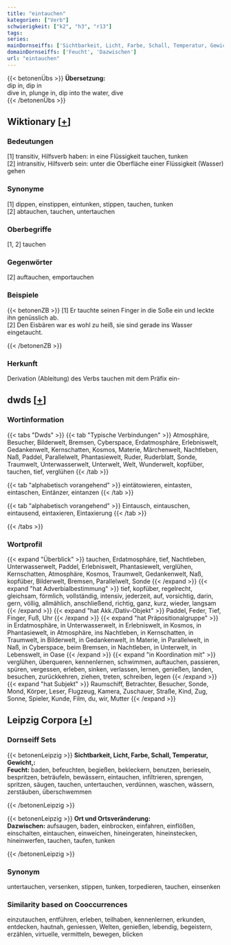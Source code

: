 ```yaml
---
title: "eintauchen"
kategorien: ["Verb"]
schwierigkeit: ["k2", "h3", "r13"]
tags:
series:
mainDornseiffs: ['Sichtbarkeit, Licht, Farbe, Schall, Temperatur, Gewicht,', 'Ort und Ortsveränderung']
domainDornseiffs: ['Feucht', 'Dazwischen']
url: "eintauchen"
---
```


{{< betonenÜbs >}}
**Übersetzung:**  
dip in, dip  in  
dive in, plunge in, dip into the water, dive  
{{< /betonenÜbs >}}

## Wiktionary [[+](https://de.wiktionary.org/wiki/eintauchen)]

### Bedeutungen
[1] transitiv, Hilfsverb haben: in eine Flüssigkeit tauchen, tunken  
[2] intransitiv, Hilfsverb sein: unter die Oberfläche einer Flüssigkeit (Wasser) gehen  

### Synonyme
[1] dippen, einstippen, eintunken, stippen, tauchen, tunken  
[2] abtauchen, tauchen, untertauchen  

### Oberbegriffe
[1, 2] tauchen  

### Gegenwörter
[2] auftauchen, emportauchen  

### Beispiele
{{< betonenZB >}}
[1] Er tauchte seinen Finger in die Soße ein und leckte ihn genüsslich ab.  
[2] Den Eisbären war es wohl zu heiß, sie sind gerade ins Wasser eingetaucht.  

{{< /betonenZB >}}
### Herkunft
Derivation (Ableitung) des Verbs tauchen mit dem Präfix ein-  



## dwds [[+](https://www.dwds.de/wb/eintauchen)]

### Wortinformation
{{< tabs "Dwds" >}}
{{< tab "Typische Verbindungen" >}}
Atmosphäre, Besucher, Bilderwelt, Bremsen, Cyberspace, Erdatmosphäre, Erlebniswelt, Gedankenwelt, Kernschatten, Kosmos, Materie, Märchenwelt, Nachtleben, Naß, Paddel, Parallelwelt, Phantasiewelt, Ruder, Ruderblatt, Sonde, Traumwelt, Unterwasserwelt, Unterwelt, Welt, Wunderwelt, kopfüber, tauchen, tief, verglühen
{{< /tab >}}

{{< tab "alphabetisch vorangehend" >}}
eintätowieren, eintasten, eintaschen, Eintänzer, eintanzen
{{< /tab >}}

{{< tab "alphabetisch vorangehend" >}}
Eintausch, eintauschen, eintausend, eintaxieren, Eintaxierung
{{< /tab >}}

{{< /tabs >}}

### Wortprofil
{{< expand "Überblick" >}} tauchen, Erdatmosphäre, tief, Nachtleben, Unterwasserwelt, Paddel, Erlebniswelt, Phantasiewelt, verglühen, Kernschatten, Atmosphäre, Kosmos, Traumwelt, Gedankenwelt, Naß, kopfüber, Bilderwelt, Bremsen, Parallelwelt, Sonde {{< /expand >}}
{{< expand "hat Adverbialbestimmung" >}} tief, kopfüber, regelrecht, gleichsam, förmlich, vollständig, intensiv, jederzeit, auf, vorsichtig, darin, gern, völlig, allmählich, anschließend, richtig, ganz, kurz, wieder, langsam {{< /expand >}}
{{< expand "hat Akk./Dativ-Objekt" >}} Paddel, Feder, Tief, Finger, Fuß, Uhr {{< /expand >}}
{{< expand "hat Präpositionalgruppe" >}} in Erdatmosphäre, in Unterwasserwelt, in Erlebniswelt, in Kosmos, in Phantasiewelt, in Atmosphäre, ins Nachtleben, in Kernschatten, in Traumwelt, in Bilderwelt, in Gedankenwelt, in Materie, in Parallelwelt, in Naß, in Cyberspace, beim Bremsen, in Nachtleben, in Unterwelt, in Lebenswelt, in Oase {{< /expand >}}
{{< expand "in Koordination mit" >}} verglühen, überqueren, kennenlernen, schwimmen, auftauchen, passieren, spüren, vergessen, erleben, sinken, verlassen, lernen, genießen, landen, besuchen, zurückkehren, ziehen, treten, schreiben, legen {{< /expand >}}
{{< expand "hat Subjekt" >}} Raumschiff, Betrachter, Besucher, Sonde, Mond, Körper, Leser, Flugzeug, Kamera, Zuschauer, Straße, Kind, Zug, Sonne, Spieler, Kunde, Film, du, wir, Mutter {{< /expand >}}

## Leipzig Corpora [[+](https://corpora.uni-leipzig.de/en/res?word=eintauchen&corpusId=deu_newscrawl-public_2018)]

### Dornseiff Sets
{{< betonenLeipzig >}}
**Sichtbarkeit, Licht, Farbe, Schall, Temperatur, Gewicht,:**  
**Feucht:** baden, befeuchten, begießen, bekleckern, benutzen, berieseln, bespritzen, beträufeln, bewässern, eintauchen, infiltrieren, sprengen, spritzen, säugen, tauchen, untertauchen, verdünnen, waschen, wässern, zerstäuben, überschwemmen  

{{< /betonenLeipzig >}}


{{< betonenLeipzig >}}
**Ort und Ortsveränderung:**  
**Dazwischen:** aufsaugen, baden, einbrocken, einfahren, einflößen, einschalten, eintauchen, einweichen, hineingeraten, hineinstecken, hineinwerfen, tauchen, taufen, tunken  

{{< /betonenLeipzig >}}

### Synonym
untertauchen, versenken, stippen, tunken, torpedieren, tauchen, einsenken


### Similarity based on Cooccurrences
einzutauchen, entführen, erleben, teilhaben, kennenlernen, erkunden, entdecken, hautnah, geniessen, Welten, genießen, lebendig, begeistern, erzählen, virtuelle, vermitteln, bewegen, blicken

